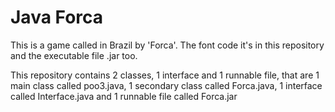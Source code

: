 # Java Forca

This is a game called in Brazil by 'Forca'. The font code it's in this repository and the executable file .jar too.

This repository contains 2 classes, 1 interface and 1 runnable file, that are 1 main class called poo3.java, 1 secondary class called Forca.java, 1 interface called Interface.java and 1 runnable file called Forca.jar 
